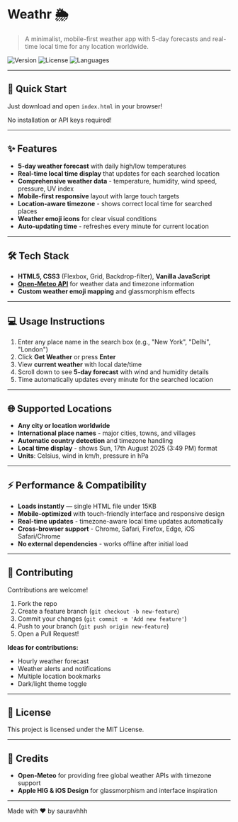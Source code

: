 # Weathr 🌦️

> A minimalist, mobile-first weather app with 5-day forecasts and real-time local time for any location worldwide.

![Version](https://img.shields.io/badge/version-1.0.0-blue.svg?style=flat-square)
![License](https://img.shields.io/badge/license-MIT-green.svg?style=flat-square)
![Languages](https://img.shields.io/badge/languages-HTML%20%7C%20CSS%20%7C%20JS-orange.svg?style=flat-square)

---

## 🚀 Quick Start

Just download and open `index.html` in your browser!

No installation or API keys required!

---

## ✨ Features

- **5-day weather forecast** with daily high/low temperatures
- **Real-time local time display** that updates for each searched location
- **Comprehensive weather data** - temperature, humidity, wind speed, pressure, UV index
- **Mobile-first responsive** layout with large touch targets
- **Location-aware timezone** - shows correct local time for searched places
- **Weather emoji icons** for clear visual conditions
- **Auto-updating time** - refreshes every minute for current location

---

## 🛠 Tech Stack

- **HTML5, CSS3** (Flexbox, Grid, Backdrop-filter), **Vanilla JavaScript**
- **[Open-Meteo API](https://open-meteo.com/)** for weather data and timezone information
- **Custom weather emoji mapping** and glassmorphism effects

---

## 💻 Usage Instructions

1. Enter any place name in the search box (e.g., "New York", "Delhi", "London")
2. Click **Get Weather** or press **Enter**
3. View **current weather** with local date/time
4. Scroll down to see **5-day forecast** with wind and humidity details
5. Time automatically updates every minute for the searched location

---

## 🌐 Supported Locations

- **Any city or location worldwide**
- **International place names** - major cities, towns, and villages
- **Automatic country detection** and timezone handling
- **Local time display** - shows Sun, 17th August 2025 (3:49 PM) format
- **Units**: Celsius, wind in km/h, pressure in hPa

---

## ⚡ Performance & Compatibility

- **Loads instantly** — single HTML file under 15KB
- **Mobile-optimized** with touch-friendly interface and responsive design
- **Real-time updates** - timezone-aware local time updates automatically
- **Cross-browser support** - Chrome, Safari, Firefox, Edge, iOS Safari/Chrome
- **No external dependencies** - works offline after initial load

---

## 🤝 Contributing

Contributions are welcome!

1. Fork the repo
2. Create a feature branch (`git checkout -b new-feature`)
3. Commit your changes (`git commit -m 'Add new feature'`)
4. Push to your branch (`git push origin new-feature`)
5. Open a Pull Request!

**Ideas for contributions:**
- Hourly weather forecast
- Weather alerts and notifications
- Multiple location bookmarks
- Dark/light theme toggle

---

## 📄 License

This project is licensed under the MIT License.

---

## 🙏 Credits

- **Open-Meteo** for providing free global weather APIs with timezone support
- **Apple HIG & iOS Design** for glassmorphism and interface inspiration

---

Made with ❤️ by sauravhhh
